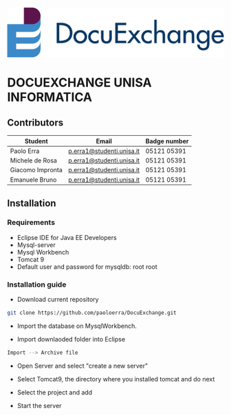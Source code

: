 ![Test Image 4](/WebContent/images/DocuExchange_1.png)
# DOCUEXCHANGE UNISA INFORMATICA

## Contributors

| Student | Email | Badge number|
| ------ | ------ | ------ |
| Paolo Erra | p.erra1@studenti.unisa.it |05121 05391|
| Michele de Rosa  | p.erra1@studenti.unisa.it |05121 05391|
| Giacomo Impronta |p.erra1@studenti.unisa.it |05121 05391|
| Emanuele Bruno | p.erra1@studenti.unisa.it |05121 05391|

## Installation

### Requirements
* Eclipse IDE for Java EE Developers
* Mysql-server
* Mysql Workbench
* Tomcat 9
* Default user and password for mysqldb: root root

### Installation guide
* Download current repository

```sh
git clone https://github.com/paoloerra/DocuExchange.git
```


* Import the database on MysqlWorkbench.

* Import downlaoded folder into Eclipse

```sh
Import --> Archive file
```

* Open Server and select "create a new server"

* Select Tomcat9, the directory where you installed tomcat and do next

* Select the project and add

* Start the server
